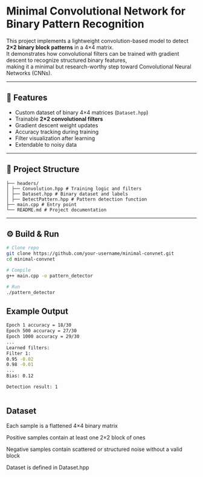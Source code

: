 # Minimal Convolutional Network for Binary Pattern Recognition

This project implements a lightweight convolution-based model to detect **2×2 binary block patterns** in a 4×4 matrix.  
It demonstrates how convolutional filters can be trained with gradient descent to recognize structured binary features,  
making it a minimal but research-worthy step toward Convolutional Neural Networks (CNNs).

---

## 🚀 Features
- Custom dataset of binary 4×4 matrices (`Dataset.hpp`)
- Trainable **2×2 convolutional filters**
- Gradient descent weight updates
- Accuracy tracking during training
- Filter visualization after learning
- Extendable to noisy data

---

## 📂 Project Structure
```
├── headers/
│ ├── Convolution.hpp # Training logic and filters
│ ├── Dataset.hpp # Binary dataset and labels
│ ├── DetectPattern.hpp # Pattern detection function
├── main.cpp # Entry point
└── README.md # Project documentation
```
---

## ⚙️ Build & Run
```bash
# Clone repo
git clone https://github.com/your-username/minimal-convnet.git
cd minimal-convnet

# Compile
g++ main.cpp -o pattern_detector

# Run
./pattern_detector

```

## Example Output

```bash
Epoch 1 accuracy = 18/30
Epoch 500 accuracy = 27/30
Epoch 1000 accuracy = 29/30
...
Learned filters:
Filter 1:
0.95 -0.02
0.98 -0.01
...
Bias: 0.12

Detection result: 1
```
```
```

## Dataset

Each sample is a flattened 4×4 binary matrix

Positive samples contain at least one 2×2 block of ones

Negative samples contain scattered or structured noise without a valid block

Dataset is defined in Dataset.hpp


